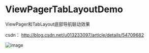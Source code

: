 # ViewPagerTabLayoutDemo
ViewPager和TabLayout底部导航联动效果

csdn：
http://blog.csdn.net/u013233097/article/details/54709682

![image](http://img.blog.csdn.net/20170124183109812?watermark/2/text/aHR0cDovL2Jsb2cuY3Nkbi5uZXQvdTAxMzIzMzA5Nw==/font/5a6L5L2T/fontsize/400/fill/I0JBQkFCMA==/dissolve/70/gravity/SouthEast?raw=true)
